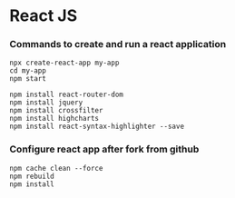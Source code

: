 # React JS

### Commands to create and run a react application
```
npx create-react-app my-app
cd my-app
npm start
```

```
npm install react-router-dom
npm install jquery
npm install crossfilter
npm install highcharts
npm install react-syntax-highlighter --save
```

### Configure react app after fork from github
```
npm cache clean --force
npm rebuild
npm install
```
